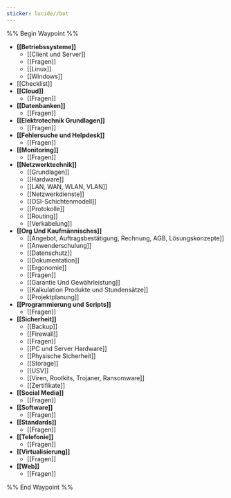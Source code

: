 ```yaml
---
sticker: lucide//bot
---
```

%% Begin Waypoint %%
- **[[Betriebssysteme]]**
	- [[Client und Server]]
	- [[Fragen]]
	- [[Linux]]
	- [[Windows]]
- [[Checklist]]
- **[[Cloud]]**
	- [[Fragen]]
- **[[Datenbanken]]**
	- [[Fragen]]
- **[[Elektrotechnik Grundlagen]]**
	- [[Fragen]]
- **[[Fehlersuche und Helpdesk]]**
	- [[Fragen]]
- **[[Monitoring]]**
	- [[Fragen]]
- **[[Netzwerktechnik]]**
	- [[Grundlagen]]
	- [[Hardware]]
	- [[LAN, WAN, WLAN, VLAN]]
	- [[Netzwerkdienste]]
	- [[OSI-Schichtenmodell]]
	- [[Protokolle]]
	- [[Routing]]
	- [[Verkabelung]]
- **[[Org Und Kaufmännisches]]**
	- [[Angebot, Auftragsbestätigung, Rechnung, AGB, Lösungskonzepte]]
	- [[Anwenderschulung]]
	- [[Datenschutz]]
	- [[Dokumentation]]
	- [[Ergonomie]]
	- [[Fragen]]
	- [[Garantie Und Gewährleistung]]
	- [[Kalkulation Produkte und Stundensätze]]
	- [[Projektplanung]]
- **[[Programmierung und Scripts]]**
	- [[Fragen]]
- **[[Sicherheit]]**
	- [[Backup]]
	- [[Firewall]]
	- [[Fragen]]
	- [[PC und Server Hardware]]
	- [[Physische Sicherheit]]
	- [[Storage]]
	- [[USV]]
	- [[Viren, Rootkits, Trojaner, Ransomware]]
	- [[Zertifikate]]
- **[[Social Media]]**
	- [[Fragen]]
- **[[Software]]**
	- [[Fragen]]
- **[[Standards]]**
	- [[Fragen]]
- **[[Telefonie]]**
	- [[Fragen]]
- **[[Virtualisierung]]**
	- [[Fragen]]
- **[[Web]]**
	- [[Fragen]]

%% End Waypoint %%